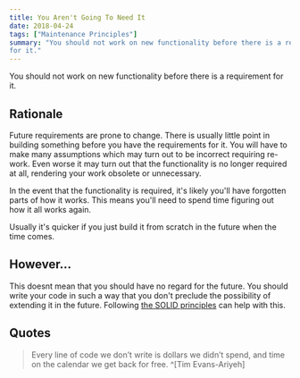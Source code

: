 ```yaml
---
title: You Aren't Going To Need It
date: 2018-04-24
tags: ["Maintenance Principles"]
summary: "You should not work on new functionality before there is a requirement
for it."
---
```


You should not work on new functionality before there is a requirement for it.

## Rationale

Future requirements are prone to change. There is usually little point in
building something before you have the requirements for it. You will have to
make many assumptions which may turn out to be incorrect requiring re-work. Even
worse it may turn out that the functionality is no longer required at all,
rendering your work obsolete or unnecessary.

In the event that the functionality is required, it's likely you'll have
forgotten parts of how it works. This means you'll need to spend time figuring
out how it all works again.

Usually it's quicker if you just build it from scratch in the future when the
time comes.

## However...

This doesnt mean that you should have no regard for the future. You should write
your code in such a way that you don't preclude the possibility of extending it
in the future. Following [the SOLID principles](/the-solid-principles/) can help
with this.

## Quotes

>Every line of code we don’t write is dollars we didn’t spend, and time on the
calendar we get back for free. ^[Tim Evans-Ariyeh]